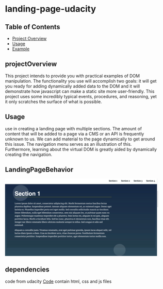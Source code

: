 # landing-page-udacity
## Table of Contents

* [Project Overview](#projectOverview)
* [Usage](#Usage)
* [Example](#LandingPageBehavior)

## projectOverview
This project intends to provide you with practical examples of DOM manipulation. The functionality you use will accomplish two goals: it will get you ready for adding dynamically added data to the DOM and it will demonstrate how javascript can make a static site more user-friendly. This project uses some incredibly typical events, procedures, and reasoning, yet it only scratches the surface of what is possible.

## Usage
use in creating a landing page with multiple sections. The amount of content that will be added to a page via a CMS or an API is frequently unknown to us. We can add material to the page dynamically to get around this issue. The navigation menu serves as an illustration of this. Furthermore, learning about the virtual DOM is greatly aided by dynamically creating the navigation.

## LandingPageBehavior
![Screenshot](scroll-to-section.gif)
## dependencies
code from udacity <a href="https://github.com/udacity/cd0428-landing-page/" target="_blank">Code</a>
contain html, css and js files
